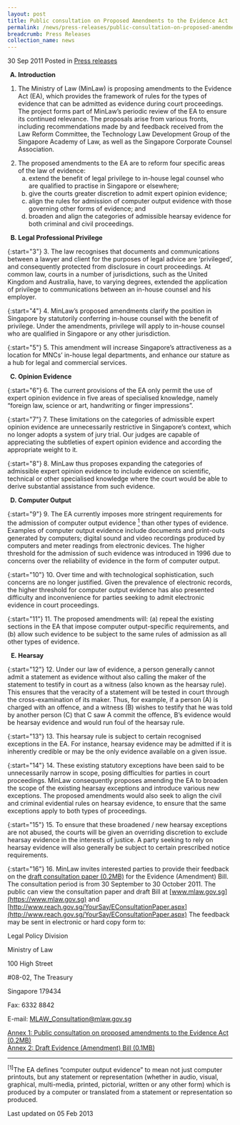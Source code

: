 ```yaml
---
layout: post
title: Public consultation on Proposed Amendments to the Evidence Act
permalink: /news/press-releases/public-consultation-on-proposed-amendments-to-the-evidence-act
breadcrumb: Press Releases
collection_name: news
---
```


30 Sep 2011 Posted in [Press releases](/news/press-releases)

<ol style="list-style-type: upper-alpha; font-weight: bold;">
<li>Introduction</li>
</ol>


1. The Ministry of Law (MinLaw) is proposing amendments to the Evidence Act (EA), which provides the framework of rules for the types of evidence that can be admitted as evidence during court proceedings. The project forms part of MinLaw’s periodic review of the EA to ensure its continued relevance. The proposals arise from various fronts, including recommendations made by and feedback received from the Law Reform Committee, the Technology Law Development Group of the Singapore Academy of Law, as well as the Singapore Corporate Counsel Association.


<ol start="2">
<li>The proposed amendments to the EA are to reform four specific areas of the law of evidence:
<ol style="list-style-type: lower-alpha">

<li>extend the benefit of legal privilege to in-house legal counsel who are qualified to practise in Singapore or elsewhere;</li>

<li>give the courts greater discretion to admit expert opinion evidence;</li>

<li>align the rules for admission of computer output evidence with those governing other forms of evidence; and</li>

<li>broaden and align the categories of admissible hearsay evidence for both criminal and civil proceedings.</li>

</ol>



</li>
</ol>


<ol start="2" style="list-style-type: upper-alpha; font-weight: bold;">
<li>Legal Professional Privilege</li>
</ol>


{:start="3"}
3. The law recognises that documents and communications between a lawyer and client for the purposes of legal advice are ‘privileged’, and consequently protected from disclosure in court proceedings. At common law, courts in a number of jurisdictions, such as the United Kingdom and Australia, have, to varying degrees, extended the application of privilege to communications between an in-house counsel and his employer.

{:start="4"}
4. MinLaw’s proposed amendments clarify the position in Singapore by statutorily conferring in-house counsel with the benefit of privilege. Under the amendments, privilege will apply to in-house counsel who are qualified in Singapore or any other jurisdiction. 

{:start="5"}
5. This amendment will increase Singapore’s attractiveness as a location for MNCs’ in-house legal departments, and enhance our stature as a hub for legal and commercial services.




<ol start="3" style="list-style-type: upper-alpha; font-weight: bold;">
<li> Opinion Evidence</li>
</ol>

{:start="6"}
6. The current provisions of the EA only permit the use of expert opinion evidence in five areas of specialised knowledge, namely “foreign law, science or art, handwriting or finger impressions”.

{:start="7"}
7. These limitations on the categories of admissible expert opinion evidence are unnecessarily restrictive in Singapore’s context, which no longer adopts a system of jury trial. Our judges are capable of appreciating the subtleties of expert opinion evidence and according the appropriate weight to it.

{:start="8"}
8. MinLaw thus proposes expanding the categories of admissible expert opinion evidence to include evidence on scientific, technical or other specialised knowledge where the court would be able to derive substantial assistance from such evidence.


<ol start="4" style="list-style-type: upper-alpha; font-weight: bold;">
<li>Computer Output</li>
</ol>


{:start="9"}
9. The EA currently imposes more stringent requirements for the admission of computer output evidence <a href="#fn"><sup>1</sup></a> than other types of evidence. Examples of computer output evidence include documents and print-outs generated by computers; digital sound and video recordings produced by computers and meter readings from electronic devices. The higher threshold for the admission of such evidence was introduced in 1996 due to concerns over the reliability of evidence in the form of computer output.

{:start="10"}
10. Over time and with technological sophistication, such concerns are no longer justified. Given the prevalence of electronic records, the higher threshold for computer output evidence has also presented difficulty and inconvenience for parties seeking to admit electronic evidence in court proceedings.

{:start="11"}
11. The proposed amendments will: (a) repeal the existing sections in the EA that impose computer output-specific requirements, and (b) allow such evidence to be subject to the same rules of admission as all other types of evidence.




<ol start="5" style="list-style-type: upper-alpha; font-weight: bold;">
<li>Hearsay</li>
</ol>

{:start="12"}
12. Under our law of evidence, a person generally cannot admit a statement as evidence without also calling the maker of the statement to testify in court as a witness (also known as the hearsay rule). This ensures that the veracity of a statement will be tested in court through the cross-examination of its maker. Thus, for example, if a person (A) is charged with an offence, and a witness (B) wishes to testify that he was told by another person (C) that C saw A commit the offence, B’s evidence would be hearsay evidence and would run foul of the hearsay rule.

{:start="13"}
13. This hearsay rule is subject to certain recognised exceptions in the EA. For instance, hearsay evidence may be admitted if it is inherently credible or may be the only evidence available on a given issue.

{:start="14"}
14. These existing statutory exceptions have been said to be unnecessarily narrow in scope, posing difficulties for parties in court proceedings. MinLaw consequently proposes amending the EA to broaden the scope of the existing hearsay exceptions and introduce various new exceptions. The proposed amendments would also seek to align the civil and criminal evidential rules on hearsay evidence, to ensure that the same exceptions apply to both types of proceedings.

{:start="15"}
15. To ensure that these broadened / new hearsay exceptions are not abused, the courts will be given an overriding discretion to exclude hearsay evidence in the interests of justice. A party seeking to rely on hearsay evidence will also generally be subject to certain prescribed notice requirements.


{:start="16"}
16. MinLaw invites interested parties to provide their feedback on the [draft consultation paper (0.2MB)](/files/news/press-releases/2011/09/linkclickbd8a.pdf) for the Evidence (Amendment) Bill. The consultation period is from 30 September to 30 October 2011. The public can view the consultation paper and draft Bill at [www.mlaw.gov.sg](https://www.mlaw.gov.sg) and [http://www.reach.gov.sg/YourSay/EConsultationPaper.aspx](http://www.reach.gov.sg/YourSay/EConsultationPaper.aspx) The feedback may be sent in electronic or hard copy form to:

<p class="address-centered">Legal Policy Division</p>
<p class="address-centered">Ministry of Law</p>
<p class="address-centered">100 High Street</p>
<p class="address-centered">#08-02, The Treasury</p>
<p class="address-centered">Singapore 179434</p>
<p class="address-centered">Fax: 6332 8842</p>
<p class="address-centered">E-mail: <a href="mailto:MLAW_Consultation@mlaw.gov.sg">MLAW_Consultation@mlaw.gov.sg</a></p>


[Annex 1: Public consultation on proposed amendments to the Evidence Act (0.2MB)](/files/news/press-releases/2011/09/linkclickbd8a.pdf)  
[Annex 2: Draft Evidence (Amendment) Bill (0.1MB)](/files/news/press-releases/2011/09/linkclick5231.pdf)

---
<p id="fn"><sup>[1]</sup>The EA defines “computer output evidence” to mean not just computer printouts, but any statement or representation (whether in audio, visual, graphical, multi-media, printed, pictorial, written or any other form) which is produced by a computer or translated from a statement or representation so produced.</p>



<p class="right-side-updated">Last updated on 05 Feb 2013</p>





